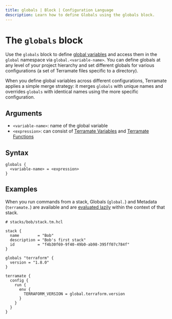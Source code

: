 ```yaml
---
title: globals | Block | Configuration Language
description: Learn how to define Globals using the globals block.
---
```


# The `globals` block

Use the `globals` block to define [global variables](../variables/globals.md) and access them in the `global` namespace via `global.<variable-name>`. You can define globals at any level of your project hierarchy and set different globals for various configurations (a set of Terramate files specific to a directory). 

When you define global variables across different configurations, Terramate applies a simple merge strategy: it merges `globals` with unique names and overrides `globals` with identical names using the more specific configuration.

## Arguments

- `<variable-name>`: name of the global variable
- `<expression>`: can consist of [Terramate Variables](../variables/index.md) and [Terramate Functions](../functions/index.md)

## Syntax

```hcl
globals {
  <variable-name> = <expression>
}
```

## Examples

When you run commands from a stack, Globals (`global.`) and Metadata (`terramate.`) are available and are [evaluated lazily](../variables/globals.md#lazy-evaluation) within the context of that stack.

```hcl
# stacks/bob/stack.tm.hcl

stack {
  name        = "Bob"
  description = "Bob's first stack"
  id          = "f4b30f69-9f40-49b0-ab98-395ff07c784f"
}

globals "terraform" {
  version = "1.8.0"
}

terramate {
  config {
    run {
      env {
        TERRAFORM_VERSION = global.terraform.version
      }
    }
  }
}
```
